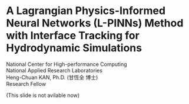 # A Lagrangian Physics-Informed Neural Networks (L-PINNs) Method with Interface Tracking for Hydrodynamic Simulations

National Center for High-performance Computing\
National Applied Research Laboratories\
Heng-Chuan KAN, Ph.D. (甘恆全 博士)\
Research Fellow

(This slide is not avilable now)

<!--
  vim:ft=markdown et wrap sw=4 sts=4:
  -->

